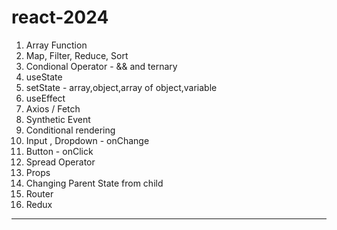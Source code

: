 # react-2024

1. Array Function
2. Map, Filter, Reduce, Sort
3. Condional Operator - && and ternary
4. useState
5. setState - array,object,array of object,variable
6. useEffect
7. Axios / Fetch
8. Synthetic Event
9. Conditional rendering
10. Input , Dropdown - onChange
11. Button - onClick
12. Spread Operator
13. Props
14. Changing Parent State from child
15. Router
16. Redux
    
------------

